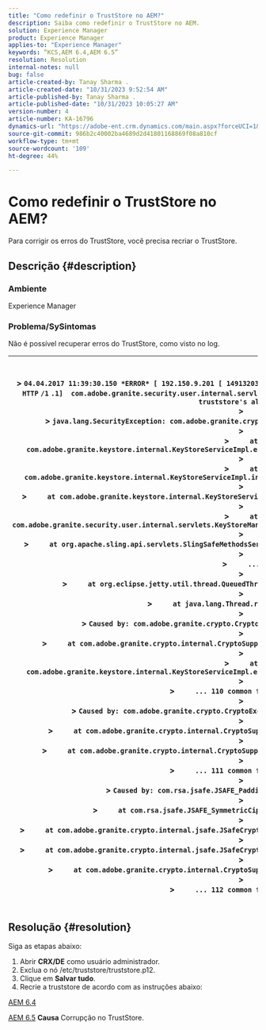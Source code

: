 ```yaml
---
title: "Como redefinir o TrustStore no AEM?"
description: Saiba como redefinir o TrustStore no AEM.
solution: Experience Manager
product: Experience Manager
applies-to: "Experience Manager"
keywords: “KCS,AEM 6.4,AEM 6.5”
resolution: Resolution
internal-notes: null
bug: false
article-created-by: Tanay Sharma .
article-created-date: "10/31/2023 9:52:54 AM"
article-published-by: Tanay Sharma .
article-published-date: "10/31/2023 10:05:27 AM"
version-number: 4
article-number: KA-16796
dynamics-url: "https://adobe-ent.crm.dynamics.com/main.aspx?forceUCI=1&pagetype=entityrecord&etn=knowledgearticle&id=b2a7f53f-d377-ee11-8179-6045bd006149"
source-git-commit: 986b2c40002ba4689d2d41801168869f08a810cf
workflow-type: tm+mt
source-wordcount: '109'
ht-degree: 44%

---
```


# Como redefinir o TrustStore no AEM?


Para corrigir os erros do TrustStore, você precisa recriar o TrustStore.

## Descrição {#description}


### Ambiente

Experience Manager



### Problema/Sy<b>Sintomas</b>

Não é possível recuperar erros do TrustStore, como visto no log.




| <br><br>> `04.04.2017 11:39:30.150 *ERROR* [ 192.150.9.201 [ 1491320370146]  GET ` `/libs/granite/security/truststore` `.json HTTP` `/1` `.1]  com.adobe.granite.security.user.internal.servlets.KeyStoreManagingServlet Unable to retrieve the truststore's aliases.`<br>> <br>> `java.lang.SecurityException: com.adobe.granite.crypto.CryptoException: Cannot convert byte data`<br>> <br>> `    ` `at com.adobe.granite.keystore.internal.KeyStoreServiceImpl.extractStorePassword(KeyStoreServiceImpl.java:609)`<br>> <br>> `    ` `at com.adobe.granite.keystore.internal.KeyStoreServiceImpl.internalGetTrustStore(KeyStoreServiceImpl.java:462)`<br>> <br>> `    ` `at com.adobe.granite.keystore.internal.KeyStoreServiceImpl.getTrustStore(KeyStoreServiceImpl.java:154)`<br>> <br>> `    ` `at com.adobe.granite.security.user.internal.servlets.KeyStoreManagingServlet.doGet(KeyStoreManagingServlet.java:154)`<br>> <br>> `    ` `at org.apache.sling.api.servlets.SlingSafeMethodsServlet.mayService(SlingSafeMethodsServlet.java:269)`<br>> <br>> `    ` `...`<br>> <br>> `    ` `at org.eclipse.jetty.util.thread.QueuedThreadPool$3.run(QueuedThreadPool.java:555)`<br>> <br>> `    ` `at java.lang.Thread.run(Thread.java:745)`<br>> <br>> `Caused by: com.adobe.granite.crypto.CryptoException: Cannot convert byte data`<br>> <br>> `    ` `at com.adobe.granite.crypto.internal.CryptoSupportImpl.unprotect(CryptoSupportImpl.java:160)`<br>> <br>> `    ` `at com.adobe.granite.keystore.internal.KeyStoreServiceImpl.extractStorePassword(KeyStoreServiceImpl.java:601)`<br>> <br>> `    ` `... 110 common frames omitted`<br>> <br>> `Caused by: com.adobe.granite.crypto.CryptoException: Failed decrypting cipher text`<br>> <br>> `    ` `at com.adobe.granite.crypto.internal.CryptoSupportImpl.decrypt(CryptoSupportImpl.java:96)`<br>> <br>> `    ` `at com.adobe.granite.crypto.internal.CryptoSupportImpl.unprotect(CryptoSupportImpl.java:157)`<br>> <br>> `    ` `... 111 common frames omitted`<br>> <br>> `Caused by: com.rsa.jsafe.JSAFE_PaddingException: Invalid padding.`<br>> <br>> `    ` `at com.rsa.jsafe.JSAFE_SymmetricCipher.decryptFinal(Unknown Source)`<br>> <br>> `    ` `at com.adobe.granite.crypto.internal.jsafe.JSafeCryptoSupport.getPlainText(JSafeCryptoSupport.java:325)`<br>> <br>> `    ` `at com.adobe.granite.crypto.internal.jsafe.JSafeCryptoSupport.getPlainText(JSafeCryptoSupport.java:307)`<br>> <br>> `    ` `at com.adobe.granite.crypto.internal.CryptoSupportImpl.decrypt(CryptoSupportImpl.java:94)`<br>> <br>> `    ` `... 112 common frames omitted`<br><br> |
| --- |



## Resolução {#resolution}


Siga as etapas abaixo:

1. Abrir <b>CRX/DE</b> como usuário administrador.
2. Exclua o nó /etc/truststore/truststore.p12.
3. Clique em <b>Salvar tudo</b>.
4. Recrie a truststore de acordo com as instruções abaixo:




[AEM 6.4](https://docs.adobe.com/content/help/pt-BR/experience-manager-64/administering/security/saml-2-0-authenticationhandler.html#add-the-idp-certificate-to-the-aem-truststore)

[AEM 6.5](https://docs.adobe.com/content/help/pt-BR/experience-manager-65/administering/security/saml-2-0-authenticationhandler.html#add-the-idp-certificate-to-the-aem-truststore)
<b>Causa</b>
Corrupção no TrustStore.
